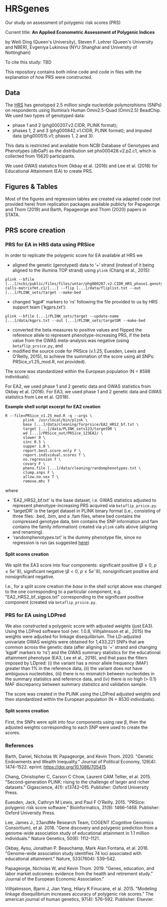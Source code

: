 # HRSgenes

Our study on assessment of polygenic risk scores (PRS)

Current title: **An Applied Econometric Assessment of Polygenic Indices**

by Weili Ding (Queen's University), Steven F. Lehrer (Queen's University and NBER), Evgeniya Lukinova (NYU Shanghai and University of Nottingham)

To cite this study: TBD

This repository contains both inline code and code in files with the explanation of how PRS were constructed.

## Data

The [HRS](https://hrs.isr.umich.edu/about) has genotyped 2.5 million single nucleotide polymorphisms (SNPs) on
respondents using Illumina’s Human Omni2.5-Quad (Omni2.5) BeadChip. We used two types of genotyped data: 
- phase 1 and 2 (phg000207.v2.CIDR, PLINK format);
- phases 1, 2 and 3 (phg000842.v1.CIDR, PLINK format); and
imputed data (phg000515.v1; phases 1, 2 and 3).

This data is restricted and available from NCBI Database of Genotypes and Phenotypes (dbGaP) as the distribution set phs000428.v2.p2.c1, which is collected from 15620 participants. 

We used GWAS statistics from Okbay et al. (2016) and Lee et al. (2018) for Educational Attainment (EA) to create PRS.

## Figures & Tables

Most of the figures and regression tables are created via adapted code (not provided here) from replication packages available publicly for Papageorge and Thom (2019) and Barth, Papageorge and Thom (2020) papers in STATA.

## PRS score creation

### PRS for EA in HRS data using PRSice
In order to replicate the polygenic score for EA available at HRS we 
- aligned the genetic (genotyped) data to ‘+’ strand (instead of it being aligned to the illumina TOP strand) using `plink` (Chang et al., 2015):

```
plink --bfile [...]/ncbi/public/files/files/untar/phg000207.v2.CIDR_HRS_phase1.genotype-calls-matrixfmt.c1/[...] --flip [...]/data/fliplist.txt --out [...]/PLINK_sets/target --make-bed
``` 

- changed 'kgp#' markers to 'rs' following the file provided to us by HRS support team ('kgprs.txt'): 

```
plink --bfile [...]/PLINK_sets/target --update-name [...]/data/kgprs.txt --out [...]/PLINK_sets/targetDR --make-bed
```

- converted the beta measures to positive values and flipped the reference allele to represent phenotype-increasing PRS, if the beta value from the GWAS meta-analysis was negative (using `betaflip_prsice.py`, and
- modified the source code for PRSice (v.1.25, Euesden, Lewis and O’Reilly, 2015), to achieve the summation of the score using all SNPs: PRSice_v1.25_mod.R, not provided).

The score was standardized within the European population (N = 8598 individuals). 

For EA2, we used phase 1 and 2 genetic data and GWAS statistics from Okbay et al. (2016). For EA3, we
used phase 1 and 2 genetic data and GWAS statistics from Lee et al. (2018).

**Example shell script excerpt for EA2 creation**
```
R --file=PRSice_v1.25_mod.R -q --args \
        plink  /usr/local/bin/plink \
        base [...]/data/cleaning/forprsice/EA2_HRS2_bf.txt \
        target [...]/data/PLINK_sets123/targetDR \
        wd [...]/PRSice_out/PRSice_123EA2/ \
        slower 0 \
        sinc 0.5 \
        supper 1.0 \
        report.best.score.only F \
        report.individual.scores T \
        no.regression T \
        covary F \
        pheno.file [...]/data/cleaning/randomphenotypes.txt \
        clump.snps F \
        allow.no.sex T \
        remove.mhc T
```

where 
- 'EA2_HRS2_bf.txt' is the base dataset, i.e. GWAS statistics adjusted to represent phenotype-increasing PRS acquired via `betaflip_prsice.py`.
- 'targetDR' is the target dataset in PLINK binary format (i.e., consisting of three files: .bed, .bim, and a .fam files, where bed contains the compressed genotype data, bim contains the SNP information and fam contains the family information) created via `plink` calls above (aligning and renaming).
- 'randomphenotypes.txt' is the dummy phenotype file, since no regression is run (as suggested [here](https://www.biostars.org/p/206740/))

#### Split scores creation

We split the EA3 score into four components: significant positive ($β ≥ 0$, $p ≤ 5e^−8$), significant negative ($β < 0$, $p ≤ 5e^−8$), nonsignificant positive and nonsignificant negative. 

I.e., for a split score creation the *base* in the shell script above was changed to the one corresponding to a particular component, e.g. "EA2_HRS2_bf_sigpos.txt" corresponding to the significant positive component (created via `betaflip_prsice.py`.

### PRS for EA using LDPred
We also constructed a polygenic score with adjusted weights (just EA3). Using the LDPred software tool (ver. 1.0.8, Vilhjalmsson et al., 2015) the weights were adjusted for linkage disequilibrium. The LD-adjusted univariate GWAS weights were obtained for 1,433,221 SNPs that are common across the genetic data (after aligning to ‘+’ strand and changing ‘kgp#’ markers to ‘rs’) and the GWAS summary statistics for the educational attainment phenotype (EA3, Lee et al., 2018), and that pass the filters imposed by LDpred: (i) the variant has a minor allele frequency (MAF) greater than 1% in the reference data, (ii) the variant does not have ambiguous nucleotides, (iii) there is no mismatch between nucleotides in the summary statistics and reference data, and (iv) there is no high (> 0.1) MAF discrepancy between summary statistics and validation
sample.

The score was created in the PLINK using the LDPred adjusted weights and then standardized within the European population (N = 8530 individuals). 

#### Split scores creation

First, the SNPs were split into four components using raw β, then the adjusted weights corresponding to each SNP were used to create the scores.

### References

Barth, Daniel, Nicholas W. Papageorge, and Kevin Thom. 2020. "Genetic Endowments and Wealth Inequality." Journal of Political Economy, 128(4): 1474–1522. eprint: https://doi.org/10.1086/705415

Chang, Christopher C, Carson C Chow, Laurent CAM Tellier, et al. 2015. "Second-generation PLINK: rising to the challenge of larger and richer datasets." Gigascience, 4(1): s13742–015. Publisher: Oxford University Press.

Euesden, Jack, Cathryn M Lewis, and Paul F O’Reilly. 2015. "PRSice: polygenic risk score software." Bioinformatics, 31(9): 1466–1468. Publisher: Oxford University Press.

Lee, James J., 23andMe Research Team, COGENT (Cognitive Genomics Consortium), et al. 2018. "Gene discovery and polygenic prediction from a genome-wide association study of educational attainment in 1.1 million individuals." Nature Genetics, 50(8): 1112–1121.

Okbay, Aysu, Jonathan P. Beauchamp, Mark Alan Fontana, et al. 2016. "Genome-wide association study identifies 74 loci associated with educational attainment." Nature, 533(7604): 539–542.

Papageorge, Nicholas W, and Kevin Thom. 2019. "Genes, education, and labor market outcomes: evidence from the health and retirement study.” Journal of the European Economic Association."

Vilhjalmsson, Bjarni J, Jian Yang, Hilary K Finucane, et al. 2015. "Modeling linkage disequilibrium increases accuracy of polygenic risk scores." The american journal of human genetics, 97(4): 576–592. Publisher: Elsevier.

